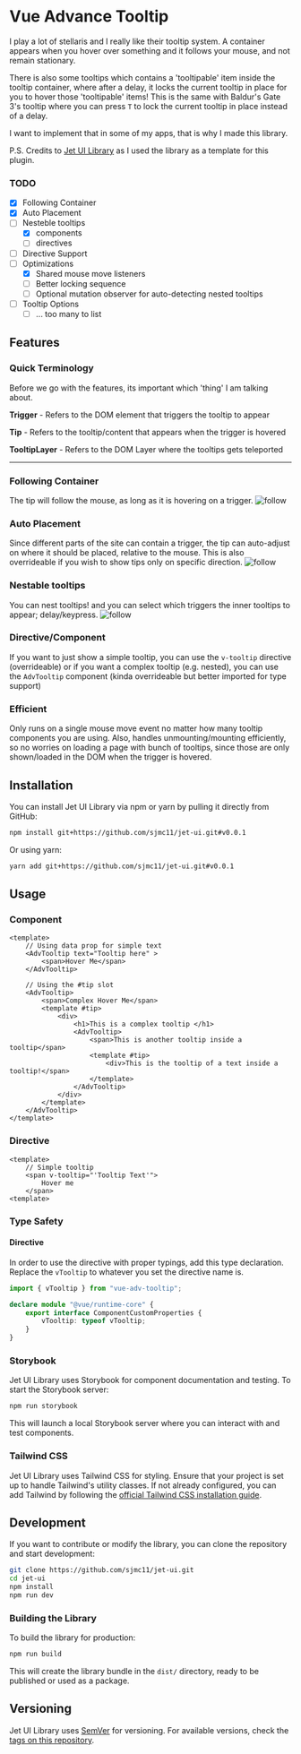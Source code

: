 # Vue Advance Tooltip

I play a lot of stellaris and I really like their tooltip system. A container appears when you hover over something and it follows your mouse, and not remain stationary.

There is also some tooltips which contains a 'tooltipable' item inside the tooltip container, where after a delay, it locks the current tooltip in place for you to hover those 'tooltipable' items! This is the same with Baldur's Gate 3's tooltip where you can press `T` to lock the current tooltip in place instead of a delay.

I want to implement that in some of my apps, that is why I made this library.

P.S. Credits to [Jet UI Library](https://github.com/sjmc11/jet-ui.git#v0.0.1) as I used the library as a template for this plugin.

### TODO

-   [x] Following Container
-   [x] Auto Placement
-   [ ] Nesteble tooltips
    -   [x] components
    -   [ ] directives
-   [ ] Directive Support
-   [ ] Optimizations
    -   [x] Shared mouse move listeners
    -   [ ] Better locking sequence
    -   [ ] Optional mutation observer for auto-detecting nested tooltips
-   [ ] Tooltip Options
    -   [ ] ... too many to list

## Features

### Quick Terminology

Before we go with the features, its important which 'thing' I am talking about.

**Trigger** - Refers to the DOM element that triggers the tooltip to appear

**Tip** - Refers to the tooltip/content that appears when the trigger is hovered

**TooltipLayer** - Refers to the DOM Layer where the tooltips gets teleported

---

### Following Container

The tip will follow the mouse, as long as it is hovering on a trigger.
![follow](./docs/gifs/follow-mouse.gif)

### Auto Placement

Since different parts of the site can contain a trigger, the tip can auto-adjust on where it should be placed, relative to the mouse. This is also overrideable if you wish to show tips only on specific direction.
![follow](./docs/gifs/auto-placement.gif)

### Nestable tooltips

You can nest tooltips! and you can select which triggers the inner tooltips to appear; delay/keypress.
![follow](./docs/gifs/nested-tooltip.gif)

### Directive/Component

If you want to just show a simple tooltip, you can use the `v-tooltip` directive (overrideable) or if you want a complex tooltip (e.g. nested), you can use the `AdvTooltip` component (kinda overrideable but better imported for type support)

### Efficient

Only runs on a single mouse move event no matter how many tooltip components you are using. Also, handles unmounting/mounting efficiently, so no worries on loading a page with bunch of tooltips, since those are only shown/loaded in the DOM when the trigger is hovered.

## Installation

You can install Jet UI Library via npm or yarn by pulling it directly from GitHub:

```bash
npm install git+https://github.com/sjmc11/jet-ui.git#v0.0.1
```

Or using yarn:

```bash
yarn add git+https://github.com/sjmc11/jet-ui.git#v0.0.1
```

## Usage

### Component

```tsx
<template>
    // Using data prop for simple text
    <AdvTooltip text="Tooltip here" >
        <span>Hover Me</span>
    </AdvTooltip>

    // Using the #tip slot
    <AdvTooltip>
        <span>Complex Hover Me</span>
        <template #tip>
            <div>
                <h1>This is a complex tooltip </h1>
                <AdvTooltip>
                    <span>This is another tooltip inside a tooltip</span>
                    <template #tip>
                        <div>This is the tooltip of a text inside a tooltip!</span>
                    </template>
                </AdvTooltip>
            </div>
        </template>
    </AdvTooltip>
</template>
```

### Directive

```tsx
<template>
    // Simple tooltip
    <span v-tooltip="'Tooltip Text'">
        Hover me
    </span>
<template>
```

### Type Safety

#### Directive

In order to use the directive with proper typings, add this type declaration. Replace the `vTooltip` to whatever you set the directive name is.

```ts
import { vTooltip } from "vue-adv-tooltip";

declare module "@vue/runtime-core" {
    export interface ComponentCustomProperties {
        vTooltip: typeof vTooltip;
    }
}
```

### Storybook

Jet UI Library uses Storybook for component documentation and testing. To start the Storybook server:

```bash
npm run storybook
```

This will launch a local Storybook server where you can interact with and test components.

### Tailwind CSS

Jet UI Library uses Tailwind CSS for styling. Ensure that your project is set up to handle Tailwind's utility classes. If not already configured, you can add Tailwind by following the [official Tailwind CSS installation guide](https://tailwindcss.com/docs/installation).

## Development

If you want to contribute or modify the library, you can clone the repository and start development:

```bash
git clone https://github.com/sjmc11/jet-ui.git
cd jet-ui
npm install
npm run dev
```

### Building the Library

To build the library for production:

```bash
npm run build
```

This will create the library bundle in the `dist/` directory, ready to be published or used as a package.

## Versioning

Jet UI Library uses [SemVer](https://semver.org/) for versioning. For available versions, check the [tags on this repository](https://github.com/yourusername/jet-ui-library/tags).
